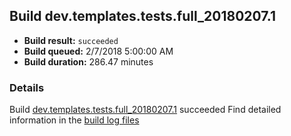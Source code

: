 ## Build dev.templates.tests.full_20180207.1
- **Build result:** `succeeded`
- **Build queued:** 2/7/2018 5:00:00 AM
- **Build duration:** 286.47 minutes
### Details
Build [dev.templates.tests.full_20180207.1](https://winappstudio.visualstudio.com/web/build.aspx?pcguid=a4ef43be-68ce-4195-a619-079b4d9834c2&builduri=vstfs%3a%2f%2f%2fBuild%2fBuild%2f24902) succeeded
Find detailed information in the [build log files](https://uwpctdiags.blob.core.windows.net/buildlogs/dev.templates.tests.full_20180207.1_logs.zip)
